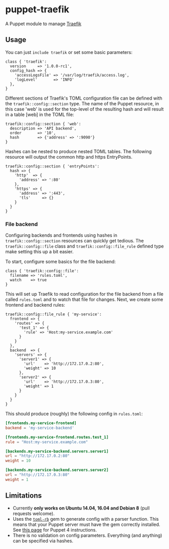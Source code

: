 # puppet-traefik
A Puppet module to manage [Traefik](https://traefik.io)

## Usage
You can just `include traefik` or set some basic parameters:
```puppet
class { 'traefik':
  version     => '1.0.0-rc1',
  config_hash => {
    'accessLogsFile' => '/var/log/traefik/access.log',
    'logLevel'       => 'INFO'
  },
}
```

Different sections of Traefik's TOML configuration file can be defined with the `traefik::config::section` type. The name of the Puppet resource, in this case 'web' is used for the top-level of the resulting hash and will result in a table [web] in the TOML file:
```puppet
traefik::config::section { 'web':
  description => 'API backend',
  order       => '10',
  hash        => {'address' => ':9090'}
}
```

Hashes can be nested to produce nested TOML tables. The following resource will output the common http and https EntryPoints.
```puppet
traefik::config::section { 'entryPoints':
  hash => {
    'http'  => {
      'address' => ':80'
    },
    'https' => {
      'address' => ':443',
      'tls'     => {}
    }
  }
}
```

### File backend
Configuring backends and frontends using hashes in `traefik::config::section` resources can quickly get tedious. The `traefik::config::file` class and `traefik::config::file_rule` defined type make setting this up a bit easier.

To start, configure some basics for the file backend:
```puppet
class { 'traefik::config::file':
  filename => 'rules.toml',
  watch    => true
}
```
This will set up Traefik to read configuration for the file backend from a file called `rules.toml` and to watch that file for changes. Next, we create some frontend and backend rules:
```puppet
traefik::config::file_rule { 'my-service':
  frontend => {
    'routes' => {
      'test_1' => {
        'rule' => 'Host:my-service.example.com'
      }
    }
  },
  backend  => {
    'servers' => {
      'server1' => {
        'url'    => 'http://172.17.0.2:80',
        'weight' => 10
      },
      'server2' => {
        'url'    => 'http://172.17.0.3:80',
        'weight' => 1
      }
    }
  }
}
```

This should produce (roughly) the following config in `rules.toml`:
```toml
[frontends.my-service-frontend]
backend = 'my-service-backend'

[frontends.my-service-frontend.routes.test_1]
rule = "Host:my-service.example.com"

[backends.my-service-backend.servers.server1]
url = "http://172.17.0.2:80"
weight = 10

[backends.my-service-backend.servers.server2]
url = "http://172.17.0.3:80"
weight = 1
```

## Limitations
* Currently **only works on Ubuntu 14.04, 16.04 and Debian 8** (pull requests welcome).
* Uses the [`toml-rb`](https://rubygems.org/gems/toml-rb) gem to generate config with a parser function. This means that your Puppet server must have the gem correctly installed. See [this page](https://docs.puppet.com/puppetserver/latest/gems.html) for Puppet 4 instructions.
* There is no validation on config parameters. Everything (and anything) can be specified via hashes.
